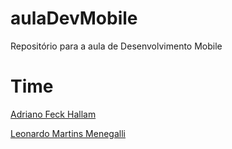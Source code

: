 # aulaDevMobile
Repositório para a aula de Desenvolvimento Mobile

# Time
<a href="https://github.com/AdrianoFeckHallam"><p>Adriano Feck Hallam</p></a>
<a href="https://github.com/Menegalli"><p>Leonardo Martins Menegalli</p></a>
